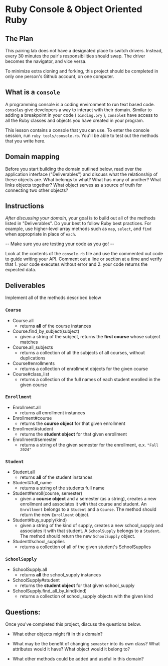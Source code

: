 # Ruby Console & Object Oriented Ruby

## The Plan

This pairing lab does not have a designated place to switch drivers. Instead, every 30 minutes the pair's responsibilities should swap. The driver becomes the navigator, and vice versa.

To minimize extra cloning and forking, this project should be completed in only one person's Github account, on one computer.

## What is a `console`

A programming console is a coding environment to run text based code. `console`s give developers a way to interact with their domain. Similar to adding a breakpoint in your code ( `binding.pry` ), `console`s have access to all the Ruby classes and objects you have created in your program.

This lesson contains a console that you can use. To enter the console session, run `ruby tools/console.rb`. You'll be able to test out the methods that you write here.

## Domain mapping

Before you start building the domain outlined below, read over the application interface ("Deliverables") and discuss what the relationship of these objects are. What belongs to what? What has many of another? What links objects together? What object serves as a source of truth for connecting two other objects?

## Instructions

*After discussing your domain*, your goal is to build out all of the methods listed in "Deliverables". Do your best to follow Ruby best practices. For example, use higher-level array methods such as `map`, `select`, and `find` when appropriate in place of `each`.

  --  Make sure you are testing your code as you go! --

Look at the contents of the `console.rb` file and use the commented out code to guide writing your API. Comment out a line or section at a time and verify that 1. your code executes without error and 2. your code returns the expected data.

## Deliverables

Implement all of the methods described below

### `Course`

* Course.all
  * returns **all** of the course instances
* Course.find_by_subject(subject)
  * given a string of the subject, returns the **first course** whose subject matches
* Course.all_subjects
  * returns a collection of all the subjects of all courses, without duplications
* Course#enrollments
  * returns a collection of enrollment objects for the given course
* Course#class_list
  * returns a collection of the full names of each student enrolled in the given course

### `Enrollment`

* Enrollment.all
  * returns all enrollment instances
* Enrollment#course
  * returns the **course object** for that given enrollment
* Enrollment#student
  * returns the **student object** for that given enrollment
* Enrollment#semester
  * returns a string of the given semester for the enrollment, e.x. `"Fall 2024"`

### `Student`

* Student.all
  * returns **all** of the student instances
* Student#full_name
  * returns a string of the students full name
* Student#enroll(course, semester)
  * given a **course object** and a semester (as a string), creates a new enrollment and associates it with that course and student. An `Enrollment` belongs to a `Student` and a `Course`. The method should return the new `Enrollment` object.
* Student#buy_supply(kind)
  * given a string of the kind of supply, creates a new school_supply and associates it with that student. A `SchoolSupply` belongs to a `Student`. The method should return the new `SchoolSupply` object.
* Student#school_supplies
  * returns a collection of all of the given student's SchoolSupplies

### `SchoolSupply`

* SchoolSupply.all
  * returns **all** the school_supply instances
* SchoolSupply#student
  * returns the **student object** for that given school_supply
* SchoolSupply.find_all_by_kind(kind)
  * returns a collection of school_supply objects with the given kind

## Questions:

Once you've completed this project, discuss the questions below.

- What other objects might fit in this domain?

- What may be the benefit of changing `semester` into its own class? What attributes would it have? What object would it belong to?

- What other methods could be added and useful in this domain?


